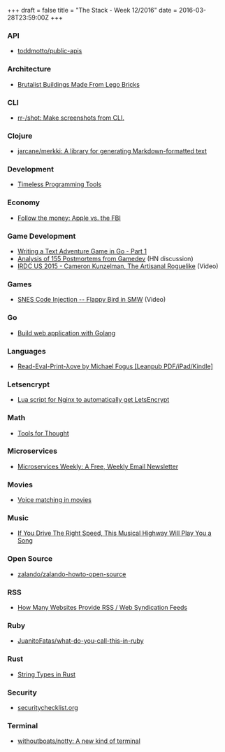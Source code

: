 +++
draft = false
title = "The Stack - Week 12/2016"
date = 2016-03-28T23:59:00Z
+++


### API

 - [toddmotto/public-apis][Publicapisreadmemdatmastertoddmottopublicapis]

[Publicapisreadmemdatmastertoddmottopublicapis]: https://github.com/toddmotto/public-apis/



### Architecture

 - [Brutalist Buildings Made From Lego Bricks][Brutalistbuildingsmadefromlegobricksignantde]

[Brutalistbuildingsmadefromlegobricksignantde]: http://www.ignant.de/2016/03/10/brutalist-buildings-made-from-lego-bricks/



### CLI

 - [rr-/shot: Make screenshots from CLI.][Rrshotmakescreenshotsfromcli]

[Rrshotmakescreenshotsfromcli]: https://github.com/rr-/shot?1



### Clojure

 - [jarcane/merkki: A library for generating Markdown-formatted text][Jarcanemerkkialibraryforgeneratingmarkdownformattedtext]

[Jarcanemerkkialibraryforgeneratingmarkdownformattedtext]: https://github.com/jarcane/merkki



### Development

 - [Timeless Programming Tools][Timelessprogrammingtools]

[Timelessprogrammingtools]: http://www.flyingmachinestudios.com/programming/timeless-tools/



### Economy

 - [Follow the money: Apple vs. the FBI][Followthemoneyapplevsthefbicharliesdiary]

[Followthemoneyapplevsthefbicharliesdiary]: http://www.antipope.org/charlie/blog-static/2016/03/follow-the-money-apple-vs-the-.html



### Game Development

 - [Writing a Text Adventure Game in Go - Part 1][Writingatextadventuregameingopart1paulfortin]
 - [Analysis of 155 Postmortems from Gamedev][Whatwentrightandwhatwentwronganalysisof155postmortemsfromgamedevhackernews] (HN discussion)
 - [IRDC US 2015 - Cameron Kunzelman, The Artisanal Roguelike][Irdcus2015cameronkunzelmantheartisanalroguelikeyoutube] (Video)

[Writingatextadventuregameingopart1paulfortin]: https://gocodecloud.com/blog/2016/03/19/writing-a-text-adventure-game-in-go---part-1/
[Whatwentrightandwhatwentwronganalysisof155postmortemsfromgamedevhackernews]: https://news.ycombinator.com/item?id=11365678
[Irdcus2015cameronkunzelmantheartisanalroguelikeyoutube]: https://www.youtube.com/watch?v=s353jHZXQPs



### Games

 - [SNES Code Injection -- Flappy Bird in SMW][Snescodeinjectionflappybirdinsmwyoutube] (Video)

[Snescodeinjectionflappybirdinsmwyoutube]: https://www.youtube.com/watch?v=hB6eY73sLV0



### Go

 - [Build web application with Golang][Buildwebapplicationwithgolanggitbook]

[Buildwebapplicationwithgolanggitbook]: https://www.gitbook.com/book/astaxie/build-web-application-with-golang/details



### Languages

 - [Read-Eval-Print-λove by Michael Fogus [Leanpub PDF/iPad/Kindle]][Readevalprintovebymichaelfogusleanpubpdfipadkindle]

[Readevalprintovebymichaelfogusleanpubpdfipadkindle]: https://leanpub.com/readevalprintlove003/



### Letsencrypt

 - [Lua script for Nginx to automatically get LetsEncrypt][Torhveluarestyletsencryptluascriptfornginxtoautomaticallygetcertificatesfromletsencryptca]

[Torhveluarestyletsencryptluascriptfornginxtoautomaticallygetcertificatesfromletsencryptca]: https://github.com/torhve/lua-resty-letsencrypt



### Math

 - [Tools for Thought][Toolsforthought]

[Toolsforthought]: https://acko.net/files/gltalks/toolsforthought/#0



### Microservices

 - [Microservices Weekly: A Free, Weekly Email Newsletter][Microservicesweeklyafreeweeklyemailnewsletter]

[Microservicesweeklyafreeweeklyemailnewsletter]: http://www.microservicesweekly.com/



### Movies

 - [Voice matching in movies][Voicematchinginmoviesbusinessinsiderdeutschland]

[Voicematchinginmoviesbusinessinsiderdeutschland]: http://www.businessinsider.de/voice-matching-in-movies-2016-3?r=US&IR=T



### Music

 - [If You Drive The Right Speed, This Musical Highway Will Play You a Song][Ifyoudrivetherightspeedthismusicalhighwaywillplayyouasongtravelsmithsonian]

[Ifyoudrivetherightspeedthismusicalhighwaywillplayyouasongtravelsmithsonian]: http://www.smithsonianmag.com/travel/take-drive-down-americas-musical-highway-180958449/?no-ist



### Open Source

 - [zalando/zalando-howto-open-source][Zalandohowtoopensourcereadmemdatmasterzalandozalandohowtoopensource]

[Zalandohowtoopensourcereadmemdatmasterzalandozalandohowtoopensource]: https://github.com/zalando/zalando-howto-open-source/blob/master/README.md



### RSS

 - [How Many Websites Provide RSS / Web Syndication Feeds][Howmanywebsitesprovidersswebsyndicationfeedsconcisenotes]

[Howmanywebsitesprovidersswebsyndicationfeedsconcisenotes]: https://vhf.github.io/blog/2016/03/21/rss-usage-on-the-web/



### Ruby

 - [JuanitoFatas/what-do-you-call-this-in-ruby][Juanitofataswhatdoyoucallthisinrubysolvingthesecondhardproblemincomputerscience]

[Juanitofataswhatdoyoucallthisinrubysolvingthesecondhardproblemincomputerscience]: https://github.com/JuanitoFatas/what-do-you-call-this-in-ruby



### Rust

 - [String Types in Rust][Stringtypesinrustsuspectsemantics]

[Stringtypesinrustsuspectsemantics]: http://andrewbrinker.github.io/blog/2016/03/27/string-types-in-rust/



### Security

 - [securitychecklist.org][Securitychecklistorg]

[Securitychecklistorg]: https://securitychecklist.org/



### Terminal

 - [withoutboats/notty: A new kind of terminal][Withoutboatsnottyanewkindofterminal]

[Withoutboatsnottyanewkindofterminal]: https://github.com/withoutboats/notty




